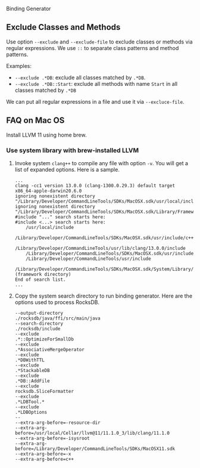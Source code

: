 Binding Generator

## Exclude Classes and Methods

Use option `--exclude` and `--exclude-file` to exclude classes or methods via regular expressions.
We use `::` to separate class patterns and method patterns.

Examples:
* `--exclude .*DB`: exclude all classes matched by `.*DB`.
* `--exclude .*DB::Start`: exclude all methods with name `Start` in all classes matched by `.*DB`

We can put all regular expressions in a file and use it via `--excluce-file`.

## FAQ on Mac OS

Install LLVM 11 using home brew.

### Use system library with brew-installed LLVM

1. Invoke system `clang++` to compile any file with option `-v`. You will get a list of expanded options. Here is a sample.
    ```
    ...
    clang -cc1 version 13.0.0 (clang-1300.0.29.3) default target x86_64-apple-darwin20.6.0
    ignoring nonexistent directory "/Library/Developer/CommandLineTools/SDKs/MacOSX.sdk/usr/local/include"
    ignoring nonexistent directory "/Library/Developer/CommandLineTools/SDKs/MacOSX.sdk/Library/Frameworks"
    #include "..." search starts here:
    #include <...> search starts here:
        /usr/local/include
        /Library/Developer/CommandLineTools/SDKs/MacOSX.sdk/usr/include/c++/v1
        /Library/Developer/CommandLineTools/usr/lib/clang/13.0.0/include
        /Library/Developer/CommandLineTools/SDKs/MacOSX.sdk/usr/include
        /Library/Developer/CommandLineTools/usr/include
        /Library/Developer/CommandLineTools/SDKs/MacOSX.sdk/System/Library/Frameworks (framework directory)
    End of search list.
    ...
    ```

2. Copy the system search directory to run binding generator. Here are the options used to process RocksDB.
    ```
    --output-directory
    ./rocksdb/java/ffi/src/main/java
    --search-directory
    ./rocksdb/include
    --exclude
    .*::OptimizeForSmallDb
    --exclude
    .*AssociativeMergeOperator
    --exclude
    .*DBWithTTL
    --exclude
    .*StackableDB
    --exclude
    .*DB::AddFile
    --exclude
    rocksdb.SliceFormatter
    --exclude
    .*LDBTool.*
    --exclude
    .*LDBOptions
    --
    --extra-arg-before=-resource-dir
    --extra-arg-before=/usr/local/Cellar/llvm@11/11.1.0_3/lib/clang/11.1.0
    --extra-arg-before=-isysroot
    --extra-arg-before=/Library/Developer/CommandLineTools/SDKs/MacOSX11.sdk
    --extra-arg-before=-x
    --extra-arg-before=c++
    ```

